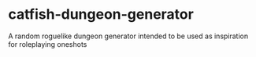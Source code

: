 # catfish-dungeon-generator
A random roguelike dungeon generator intended to be used as inspiration for roleplaying oneshots

